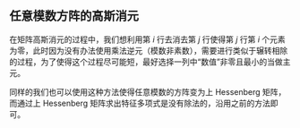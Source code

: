 ## 任意模数方阵的高斯消元

在矩阵高斯消元的过程中，我们想利用第 $i$ 行去消去第 $j$ 行使得第 $j$ 行第 $i$ 个元素为零，此时因为没有办法使用乘法逆元（模数非素数），需要进行类似于辗转相除的过程，为了使得这个过程尽可能短，最好选择一列中“数值”非零且最小的当做主元。

同样的我们也可以使用这种方法使得任意模数的方阵变为上 Hessenberg 矩阵，而通过上 Hessenberg 矩阵求出特征多项式是没有除法的，沿用之前的方法即可。